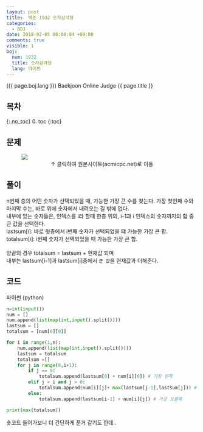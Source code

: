 ```yaml
---
layout: post
title:  백준 1932 숫자삼각형
categories:
  - BOJ
date: 2018-02-05 00:00:04 +09:00
comments: true
visible: 1
boj:
  num: 1932
  title: 숫자삼각형
  lang: 파이썬
---
```


({{ page.boj.lang }}) Baekjoon Online Judge {{ page.title }}

## 목차
{:.no_toc}
0. toc
{:toc}
## 문제

<figure>
<a href="https://www.acmicpc.net/problem/{{ page.boj.num }}" target="_blank">
<img src="/assets/posts/boj/{{ page.boj.num }}.png"></a>
<figcaption align="middle">
&uarr; 클릭하여 원본사이트(acmicpc.net)로 이동
</figcaption>
</figure>

## 풀이
n번째 층의 어떤 숫자가 선택되었을 때, 가능한 가장 큰 수를 찾는다.
가장 첫번째 수와 마지막 수는, 바로 위에 숫자에서 내려오는 길 밖에 없다. <br />
내부에 있는 숫자들은, 인덱스를 i라 할때 한층 위의, i-1과 i 인덱스의 숫자까지의 합 중 큰 값을 선택한다.
<br />
lastsum[i]: 바로 윗층에서 i번째 숫자가 선택되었을 떄 가능한 가장 큰 합. <br />
totalsum[i]: i번째 숫자가 선택되었을 때 가능한 가장 큰 합. <br />
<br />
양끝의 경우 totalsum = lastsum + 현재값 되며 <br />
내부는 lastsum[i-1]과 lastsum[i]중에서 `큰 값`을 현재값과 더해준다.

## 코드
파이썬 (python)
```py
n=int(input())
num = []
num.append(list(map(int,input().split())))
lastsum = []
totalsum = [num[0][0]]

for i in range(1,n):
    num.append(list(map(int,input().split())))
    lastsum = totalsum
    totalsum =[]
    for j in range(0,i+1):
        if j == 0:
            totalsum.append(lastsum[0] + num[i][0]) # 가장 왼쪽
        elif j < i and j > 0:
            totalsum.append(num[i][j]+ max(lastsum[j-1],lastsum[j])) # 내부
        else:
            totalsum.append(lastsum[i-1] + num[i][j]) # 가장 오른쪽

print(max(totalsum))
```

숏코드 들어가보니 더 간단하게 푼거 같기도 한데..
